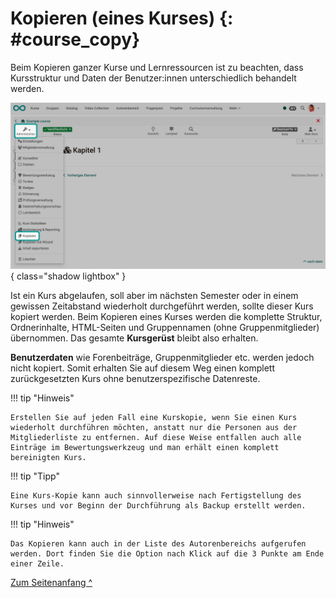 # Kopieren (eines Kurses) {: #course_copy}


Beim Kopieren ganzer Kurse und Lernressourcen ist zu beachten, dass Kursstruktur und Daten der Benutzer:innen unterschiedlich behandelt werden.

![course_copy_v1_de.png](assets/course_copy_v1_de.png){ class="shadow lightbox" }


Ist ein Kurs abgelaufen, soll aber im nächsten Semester oder in einem gewissen Zeitabstand wiederholt durchgeführt werden, sollte dieser Kurs kopiert werden. Beim Kopieren eines Kurses werden die komplette Struktur, Ordnerinhalte, HTML-Seiten und Gruppennamen (ohne Gruppenmitglieder) übernommen. Das gesamte **Kursgerüst** bleibt also erhalten. 

**Benutzerdaten** wie Forenbeiträge, Gruppenmitglieder etc. werden jedoch nicht kopiert. Somit erhalten Sie auf diesem Weg einen komplett zurückgesetzten Kurs ohne benutzerspezifische Datenreste.

!!! tip "Hinweis"

    Erstellen Sie auf jeden Fall eine Kurskopie, wenn Sie einen Kurs wiederholt durchführen möchten, anstatt nur die Personen aus der Mitgliederliste zu entfernen. Auf diese Weise entfallen auch alle Einträge im Bewertungswerkzeug und man erhält einen komplett bereinigten Kurs.

!!! tip "Tipp"

    Eine Kurs-Kopie kann auch sinnvollerweise nach Fertigstellung des Kurses und vor Beginn der Durchführung als Backup erstellt werden.


!!! tip "Hinweis"

    Das Kopieren kann auch in der Liste des Autorenbereichs aufgerufen werden. Dort finden Sie die Option nach Klick auf die 3 Punkte am Ende einer Zeile.


[Zum Seitenanfang ^](#course_copy)